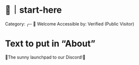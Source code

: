 # 🏁｜start-here

Category: ╭─ 👋 Welcome
Accessible by: Verified (Public Visitor)

# Text to put in “About”

🌻The sunny launchpad to our Discord!🌻